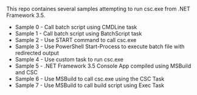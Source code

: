 This repo containes several samples attempting to run csc.exe from .NET Framework 3.5.


- Sample 0 - Call batch script using CMDLine task
- Sample 1 - Call batch script using BatchScript task
- Sample 2 - Use START command to call csc.exe
- Sample 3 - Use PowerShell Start-Process to execute batch file with redirected output
- Sample 4 - Use custom task to run csc.exe
- Sample 5 - .NET Framework 3.5 Console App compiled using MSBuild and CSC
- Sample 6 - Use MSBuild to call csc.exe using the CSC Task
- Sample 7 - Use MSBuild to call build script using Exec Task